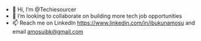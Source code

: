 - 👋 Hi, I’m @Techiesourcer
- 💞️ I’m looking to collaborate on building more tech job opportunities 
- 📫 Reach me on LinkedIn https://www.linkedin.com/in/ibukunamosu and email amosuibk@gmail.com
<!---
Techiesourcer/Techiesourcer is a ✨ special ✨ repository because its `README.md` (this file) appears on your GitHub profile.
You can click the Preview link to take a look at your changes.
--->
